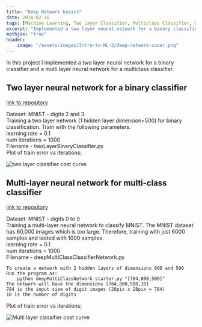 ```yaml
---
title: "Deep Network basics"
date: 2018-02-16
tags: [Machine Learning, Two Layer Classifier, Multiclass Classifier, Multi Layer Classifier]
excerpt: "Implemented a two layer neural network for a binary classifier and a multi layer neural network for a multiclass classifier." 
mathjax: "true"
header:
    image: "/assets/images/Intro-to-ML-2/deep-network-cover.png"
---
```


In this project I implemented a two layer neural network for a binary classifier and a multi layer neural network for a multiclass classifier.

## Two layer neural network for a binary classifier

[link to repository](https://github.com/AchyuthaBharadwaj/Machine-Learning/tree/master/Deep%20Network%20basics)

Dataset: MNIST - digits 2 and 3. <br />
Training a two layer network (1 hidden layer dimension=500) for binary classification. Train with the following parameters. <br />
learning rate = 0.1 <br />
num iterations = 1000 <br />
Filename - twoLayerBinaryClassifier.py <br />
Plot of train error vs iterations;

<img src="{{ site.url }}{{ site.baseurl }}/assets/images/Intro-to-ML-2/2_Layer_Binary_Classifier.png" alt="two layer classifier cost curve"/>

## Multi-layer neural network for multi-class classifier

[link to repository](https://github.com/AchyuthaBharadwaj/Machine-Learning/tree/master/Deep%20Network%20basics)

Dataset: MNIST - digits 0 to 9 <br />
Training a multi-layer neural network to classify MNIST. The MNIST dataset has 60,000 images which is too large. Therefore, training with just 6000 samples and tested with 1000 samples. <br />
learning rate = 0.1 <br />
num iterations = 1000 <br />
Filename - deepMultiClassClassifierNetwork.py <br />

    To create a network with 2 hidden layers of dimensions 800 and 500 
    Run the program as:
        python deepMultiClassNetwork starter.py "[784,800,500]"
    The network will have the dimensions [784,800,500,10]
    784 is the input size of digit images (28pix x 28pix = 784)
    10 is the number of digits

Plot of train error vs iterations;

<img src="{{ site.url }}{{ site.baseurl }}/assets/images/Intro-to-ML-2/Multi_Layer_Multi_Class_Classifier.png" alt="Multi layer classifier cost curve"/>
